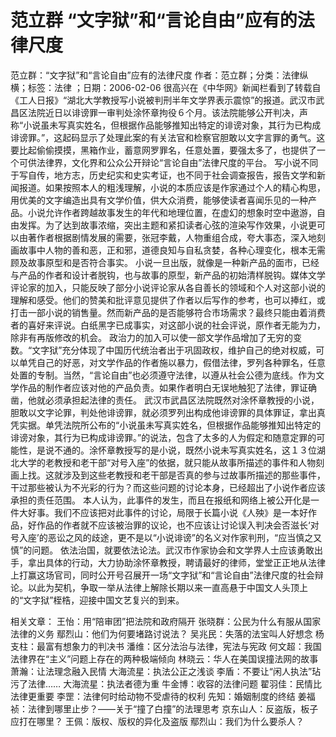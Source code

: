 # 范立群  “文字狱”和“言论自由”应有的法律尺度

范立群：“文字狱”和“言论自由”应有的法律尺度
作者：范立群；分类：法律纵横；标签：法律 ；日期：2006-02-06
很高兴在《中华网》新闻栏看到了转载自《工人日报》“湖北大学教授写小说被判刑半年文学界表示震惊”的报道。武汉市武昌区法院近日以诽谤罪一审判处涂怀章拘役６个月。该法院能够公开判决，声称“小说虽未写真实姓名，但根据作品能够推知出特定的诽谤对象，其行为已构成诽谤罪。”，这起码显示了处理此案的有关法官和检察官胆敢以文字言罪的勇气。这要比起偷偷摸摸，黑箱作业，蓄意网罗罪名，任意处置，要强太多了，也提供了一个可供法律界，文化界和公众公开辩论“言论自由”法律尺度的平台。
写小说不同于写自传，地方志，历史纪实和史实考证，也不同于社会调查报告，报告文学和新闻报道。如果按照本人的粗浅理解，小说的本质应该是作家通过个人的精心构思，用优美的文字编造出具有文学价值，供大众消费，能够使读者喜闻乐见的一种产品。小说允许作者跨越故事发生的年代和地理位置，在虚幻的想象时空中遨游，自由发挥。为了达到故事浓缩，突出主题和紧扣读者心弦的渲染写作效果，小说更可以由著作者根据剧情发展的需要，张冠李戴，人物重组合成，夸大事态，深入地刻画故事中人物的善和恶，正和邪，道德良知与自私贪婪，各种心理变化，根本无需顾及故事原型和是否符合事实。
小说一旦出版，就像是一种新产品的面市，已经与产品的作者和设计者脱钩，也与故事的原型，新产品的初始清样脱钩。媒体文学评论家的加入，只能反映了部分小说评论家从各自善长的领域和个人对这部小说的理解和感受。他们的赞美和批评意见提供了作者以后写作的参考，也可以捧红，或打击一部小说的销售量。然而新产品的是否能够符合市场需求？最终只能由着消费者的喜好来评说。白纸黑字已成事实，对这部小说的社会评说，原作者无能为力，除非有再版修改的机会。
政治力的加入可以使一部文学作品增加了无穷的变数。“文字狱”充分体现了中国历代统治者出于巩固政权，维护自己的绝对权威，可以单凭自己的好恶，对文学作品的作者施以暴力，假借法律，罗列各种罪名，任意处置的专制。当然，“言论自由”也必须遵守法律，以遵从社会公德为底线。作为文学作品的制作者应该对他的产品负责。如果作者明白无误地触犯了法律，罪证确凿，他就必须承担起法律的责任。
武汉市武昌区法院既然对涂怀章教授的小说，胆敢以文字论罪，判处他诽谤罪，就必须罗列出构成他诽谤罪的具体罪证，拿出真凭实据。单凭法院所公布的“小说虽未写真实姓名，但根据作品能够推知出特定的诽谤对象，其行为已构成诽谤罪。”的说法，包含了太多的人为假定和随意定罪的可能性，是说不通的。涂怀章教授写的是小说，既然小说未写真实姓名，这１３位湖北大学的老教授和老干部“对号入座”的依据，就只能从故事所描述的事件和人物刻画上找。这就涉及到这些老教授和老干部是否真的参与过故事所描述的那些事件，干过那些被认为不光彩的行为？而这些问题的讨论本身，已经超出了小说作者应该承担的责任范围。
本人认为，此事件的发生，而且在报纸和网络上被公开化是一件大好事。我们不应该把对此事件的讨论，局限于长篇小说《人殃》是一本好作品，好作品的作者就不应该被治罪的议论，也不应该让讨论误入判决会否滋长‘对号入座’的恶讼之风的歧途，更不是以“小说诽谤”的名义对作家判刑，“应当慎之又慎”的问题。
依法治国，就要依法论法。武汉市作家协会和文学界人士应该勇敢出手，拿出具体的行动，大力协助涂怀章教授，聘请最好的律师，堂堂正正地从法律上打赢这场官司，同时公开号召展开一场“文字狱”和“言论自由”法律尺度的社会辩论。以此为契机，争取一举从法律上解除长期以来一直高悬于中国文人头顶上的“文字狱”桎梏，迎接中国文艺复兴的到来。

相关文章：
王怡：用“陪审团”把法院和政府隔开
张晓群：公民为什么有服从国家法律的义务
鄢烈山：他们为何要堵路讨说法？
吴兆民：失落的法宝叫人好想念
杨支柱：最富有想象力的判决书
潘维：区分法治与法律，宪法与宪政
何文超：我国法律界在“主义”问题上存在的两种极端倾向
林晓云：华人在美国误撞法网的故事
萧瀚：让法理念融入民情
大海流星：执法公正之浅谈
李盾：不要让“闲人执法”玷污了法律……
大海流星：执法者德为重
牛金博：收容的法律问题
翟羽佳：民情比法律更重要
李罡：法律何时给动物不受虐待的权利
先知：婚姻制度的终结
姜福祯：法律到哪里止步？——关于“撞了白撞”的法理思考
京东山人：反盗版，板子应打在哪里？
王佩：版权、版权的异化及盗版
鄢烈山：我们为什么要杀人？